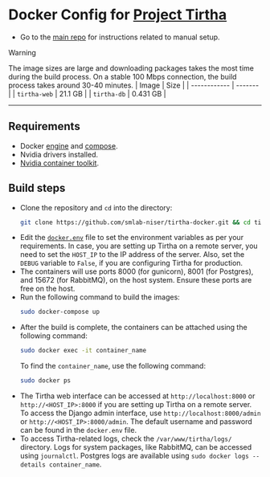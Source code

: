 # Docker Config for [Project Tirtha](https://github.com/smlab-niser/tirtha-public)

* Go to the [main repo](https://github.com/smlab-niser/tirtha-public) for instructions related to manual setup.
>[!warning]
> The image sizes are large and downloading packages takes the most time during the build process. On a stable 100 Mbps connection, the build process takes around 30-40 minutes.
> | Image   |  Size   |
> | ------------ | ------- |
> | `tirtha-web`  | 21.1 GB  |
> | `tirtha-db`    | 0.431 GB |

---

## Requirements
* Docker [engine](https://docs.docker.com/engine/install/) and [compose](https://docs.docker.com/compose/install/). 
* Nvidia drivers installed.
* [Nvidia container toolkit](https://docs.nvidia.com/datacenter/cloud-native/container-toolkit/latest/install-guide.html).

## Build steps
* Clone the repository and `cd` into the directory:
    ```sh
    git clone https://github.com/smlab-niser/tirtha-docker.git && cd tirtha-docker
    ```
* Edit the [`docker.env`](https://github.com/smlab-niser/tirtha-docker/blob/main/docker.env) file to set the environment variables as per your requirements. In case, you are setting up Tirtha on a remote server, you need to set the `HOST_IP` to the IP address of the server. Also, set the `DEBUG` variable to `False`, if you are configuring Tirtha for production.
* The containers will use ports 8000 (for gunicorn), 8001 (for Postgres), and 15672 (for RabbitMQ), on the host system. Ensure these ports are free on the host.
* Run the following command to build the images:
    ```sh
    sudo docker-compose up
    ```
* After the build is complete, the containers can be attached using the following command:
    ```sh
    sudo docker exec -it container_name
    ```
    To find the `container_name`, use the following command:
    ```sh
    sudo docker ps
    ```
* The Tirtha web interface can be accessed at `http://localhost:8000` or `http://<HOST_IP>:8000` if you are setting up Tirtha on a remote server. To access the Django admin interface, use `http://localhost:8000/admin` or `http://<HOST_IP>:8000/admin`. The default username and password can be found in the `docker.env` file.
* To access Tirtha-related logs, check the `/var/www/tirtha/logs/` directory. Logs for system packages, like RabbitMQ, can be accessed using `journalctl`. Postgres logs are available using `sudo docker logs --details container_name`.
